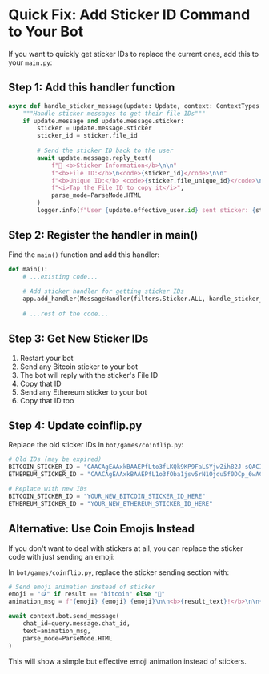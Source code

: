 # Quick Fix: Add Sticker ID Command to Your Bot

If you want to quickly get sticker IDs to replace the current ones, add this to your `main.py`:

## Step 1: Add this handler function

```python
async def handle_sticker_message(update: Update, context: ContextTypes.DEFAULT_TYPE):
    """Handle sticker messages to get their file IDs"""
    if update.message and update.message.sticker:
        sticker = update.message.sticker
        sticker_id = sticker.file_id
        
        # Send the sticker ID back to the user
        await update.message.reply_text(
            f"📌 <b>Sticker Information</b>\n\n"
            f"<b>File ID:</b>\n<code>{sticker_id}</code>\n\n"
            f"<b>Unique ID:</b> <code>{sticker.file_unique_id}</code>\n\n"
            f"<i>Tap the File ID to copy it</i>",
            parse_mode=ParseMode.HTML
        )
        logger.info(f"User {update.effective_user.id} sent sticker: {sticker_id}")
```

## Step 2: Register the handler in main()

Find the `main()` function and add this handler:

```python
def main():
    # ...existing code...
    
    # Add sticker handler for getting sticker IDs
    app.add_handler(MessageHandler(filters.Sticker.ALL, handle_sticker_message))
    
    # ...rest of the code...
```

## Step 3: Get New Sticker IDs

1. Restart your bot
2. Send any Bitcoin sticker to your bot
3. The bot will reply with the sticker's File ID
4. Copy that ID
5. Send any Ethereum sticker to your bot
6. Copy that ID too

## Step 4: Update coinflip.py

Replace the old sticker IDs in `bot/games/coinflip.py`:

```python
# Old IDs (may be expired)
BITCOIN_STICKER_ID = "CAACAgEAAxkBAAEPfLto3fLKQk9KP9FaLSYjwZih82J-sQACIAYAAhUgyUYe7AYU47cPsDYE"
ETHEREUM_STICKER_ID = "CAACAgEAAxkBAAEPfL1o3fOba1jsv5rN1Ojdu5f0DCp_6wACHwYAAhUgyUbBT2yx1FdJ7DYE"

# Replace with new IDs
BITCOIN_STICKER_ID = "YOUR_NEW_BITCOIN_STICKER_ID_HERE"
ETHEREUM_STICKER_ID = "YOUR_NEW_ETHEREUM_STICKER_ID_HERE"
```

## Alternative: Use Coin Emojis Instead

If you don't want to deal with stickers at all, you can replace the sticker code with just sending an emoji:

In `bot/games/coinflip.py`, replace the sticker sending section with:

```python
# Send emoji animation instead of sticker
emoji = "🪙" if result == "bitcoin" else "💎"
animation_msg = f"{emoji} {emoji} {emoji}\n\n<b>{result_text}!</b>\n\n{emoji} {emoji} {emoji}"

await context.bot.send_message(
    chat_id=query.message.chat_id,
    text=animation_msg,
    parse_mode=ParseMode.HTML
)
```

This will show a simple but effective emoji animation instead of stickers.
